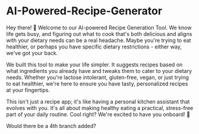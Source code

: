 # AI-Powered-Recipe-Generator

Hey there! 👋 Welcome to our AI-powered Recipe Generation Tool. We know life gets busy, and figuring out what to cook that's both delicious and aligns with your dietary needs can be a real headache. Maybe you're trying to eat healthier, or perhaps you have specific dietary restrictions - either way, we've got your back.

We built this tool to make your life simpler. It suggests recipes based on what ingredients you already have and tweaks them to cater to your dietary needs. Whether you're lactose intolerant, gluten-free, vegan, or just trying to eat healthier, we're here to ensure you have tasty, personalized recipes at your fingertips.

This isn't just a recipe app; it's like having a personal kitchen assistant that evolves with you. It's all about making healthy eating a practical, stress-free part of your daily routine. Cool right? We're excited to have you onboard! 🥳

Would there be a 4th branch added?

